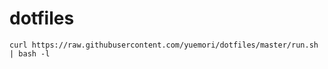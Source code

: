 dotfiles
========

`curl https://raw.githubusercontent.com/yuemori/dotfiles/master/run.sh | bash -l`

